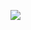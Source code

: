 ﻿
[![](https://www.herokucdn.com/deploy/button.png)](https://heroku.com/deploy?template=https://github.com/month003/app.git)
